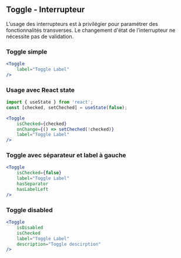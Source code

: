 ## Toggle - Interrupteur
L’usage des interrupteurs est à privilégier pour paramétrer des fonctionnalités transverses. Le changement d'état de l’interrupteur ne nécessite pas de validation.

### Toggle simple
```jsx
<Toggle
    label="Toggle Label"
/>
```
### Usage avec React state
```jsx
import { useState } from 'react';
const [checked, setCheched] = useState(false);

<Toggle
    isChecked={checked}
    onChange={() => setCheched(!checked)}
    label="Toggle Label"
/>
```

### Toggle avec séparateur et label à gauche
```jsx
<Toggle
    isChecked={false}
    label="Toggle Label"
    hasSeparator
    hasLabelLeft
/>
```

### Toggle disabled
```jsx
<Toggle
    isDisabled
    isChecked
    label="Toggle Label"
    description="Toggle descirption"
/>
```
